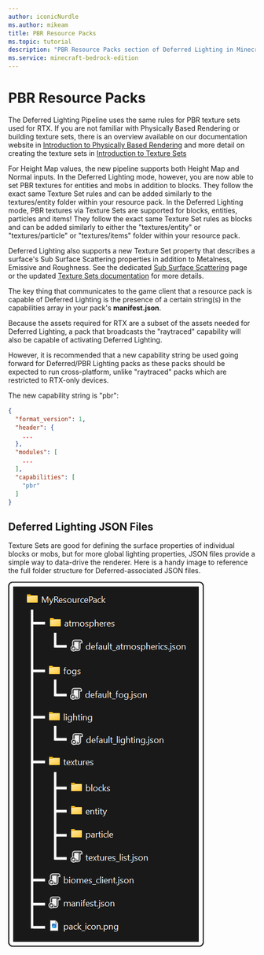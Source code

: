 ```yaml
---
author: iconicNurdle
ms.author: mikeam
title: PBR Resource Packs
ms.topic: tutorial
description: "PBR Resource Packs section of Deferred Lighting in Minecraft: Bedrock Edition."
ms.service: minecraft-bedrock-edition
---
```


# PBR Resource Packs

The Deferred Lighting Pipeline uses the same rules for PBR texture sets used for RTX. If you are not familiar with Physically Based Rendering or building texture sets, there is an overview available on our documentation website in [Introduction to Physically Based Rendering](../RTXPBRIntro.md) and more detail on creating the texture sets in [Introduction to Texture Sets](../../Reference/Content/TextureSetsReference/TextureSetsConcepts/TextureSetsIntroduction.md)

For Height Map values, the new pipeline supports both Height Map and Normal inputs. In the Deferred Lighting mode, however, you are now able to set PBR textures for entities and mobs in addition to blocks. They follow the exact same Texture Set rules and can be added similarly to the textures/entity folder within your resource pack. In the Deferred Lighting mode, PBR textures via Texture Sets are supported for blocks, entities, particles and items! They follow the exact same Texture Set rules as blocks and can be added similarly to either the "textures/entity" or "textures/particle" or "textures/items" folder within your resource pack.

Deferred Lighting also supports a new Texture Set property that describes a surface's Sub Surface Scattering properties in addition to Metalness, Emissive and Roughness. See the dedicated [Sub Surface Scattering](SubSurfaceScatteringCustomization.md
) page or the updated [Texture Sets documentation](../../Reference/Content/TextureSetsReference/TextureSetsConcepts/TextureSetsIntroduction.md) for more details.

The key thing that communicates to the game client that a resource pack is capable of Deferred Lighting is the presence of a certain string(s) in the capabilities array in your pack's **manifest.json**.

Because the assets required for RTX are a subset of the assets needed for Deferred Lighting, a pack that broadcasts the "raytraced" capability will also be capable of activating Deferred Lighting.

However, it is recommended that a new capability string be used going forward for Deferred/PBR Lighting packs as these packs should be expected to run cross-platform, unlike "raytraced" packs which are restricted to RTX-only devices.

The new capability string is "pbr":

```json
{ 
  "format_version": 1,
  "header": {
    ...
  }, 
  "modules": [
    ...
  ], 
  "capabilities": [
    "pbr"
  ]
}
```

## Deferred Lighting JSON Files

Texture Sets are good for defining the surface properties of individual blocks or mobs, but for more global lighting properties, JSON files provide a simple way to data-drive the renderer. Here is a handy image to reference the full folder structure for Deferred-associated JSON files.

![Image of the file structure for a resource pack with a manifest file, an atmospherics folder containing an atmospherics.json file, a color_grading folder containing a color_grading.json, a lighting folder containing a global.json file, a pbr folder containing a global.json file, a point_lights folder containing a global.json, a textures folder containing a "blocks" folder, an "entities" folder, an "items" folder, a "particles" folder and a textures_list.json file, and a water folder containing a water.json.](Media/RP_file_structure2.png)

